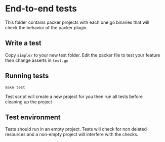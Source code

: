 # End-to-end tests

This folder contains packer projects with each one go binaries that will check the behavior of the packer plugin.

## Write a test

Copy `simple/` to your new test folder. Edit the packer file to test your feature then change asserts in `test.go`

## Running tests

`make test`

Test script will create a new project for you then run all tests before cleaning up the project

## Test environment

Tests should run in an empty project. Tests will check for non deleted resources and a non-empty project will interfere with the checks.
